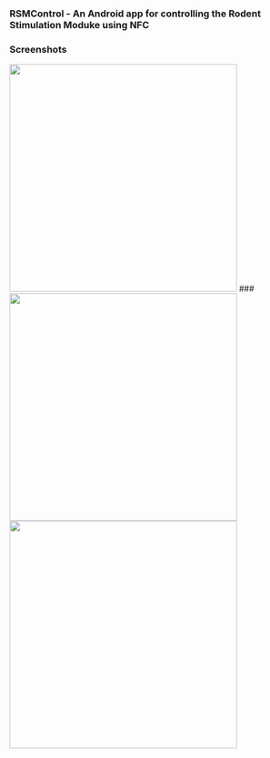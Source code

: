 ### RSMControl - An Android app for controlling the Rodent Stimulation Moduke using NFC

### Screenshots

<img src="/kemerelab/RodentDBS/Images/RSM_Control_program.png" width="400">
### <img src="Graphics/AndroidAppScreenshot.png" width="400">

<img src="Graphics/AndroidAppScreenshot2.png" width="400">


